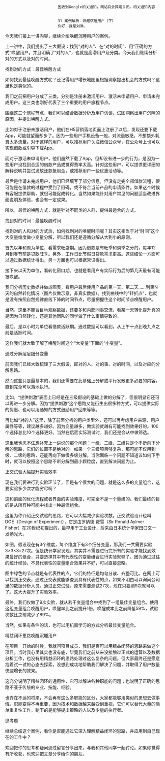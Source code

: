 
                            
                            因收到Google相关通知，网站将会择期关闭。相关通知内容
                            
                            
                            31 案例解析：唤醒沉睡用户（下）
                            你好，我是刘津。

今天我们接上一讲内容，继续介绍唤醒沉睡用户的案例。

上一讲中，我们提出了三大假设：找到“对的人”、在“对的时间”、用“正确的方式”唤醒用户。并且明确了“对的人”，也就是高潜用户及分类。今天我们继续分析对的方式以及对的时间。

找到对的方式：最佳唤醒方式

如何找到最佳唤醒方式呢？还记得用户增长地图里根据洞察提出机会的方式吗？这里也是类似的。

我们之前把用户分成了三类，分别是注册未激活用户、激活未申请用户、申请未完成用户。这三类也刚好代表了三个重要的用户旅程节点。

围绕这三个旅程节点，我们可以结合数据分析及用户访谈，试图洞察出用户沉睡的原因，并提出唤醒方式。



比如对于注册未激活用户，他们在H5营销落地页面上注册了以后，发现还要下载App，可能就望而却步了。因为一些用户手机设备一般，对流量敏感，不想额外耗费太多流量。对于这样的用户，可以推荐用户关注微信公众号，在公众号上也可以实现借款或引导下载App。

而对于激活未申请用户，他们虽然下载了App，但却没有进一步的行为，是因为一些用户没找到合适的借款产品或觉得费率太高。针对这些用户，可以提供更详细的解释说明并尝试发放还款抵用金，或推荐用户一些优惠活动等。

最后是申请未完成用户，他们已经填写了部分信息，但没有走完全部借款流程，很可能是在借款的过程中受到了阻碍，或不符合当前产品的申请条件。如果这个时候有客服提供帮助，就很可能促成转化。当然如果能针对用户常见的问题适当改进界面说明及体验，也会有一定成果。

所以，最佳的唤醒方式，就是针对不同类的人群，提供最适合的方式。

找到对的时间：最佳唤醒时间

找到对的人和对的方式后，如何找到对的唤醒时间呢？其实这相当于对“时间”这个大变量维度做小变量分解，所以我们还是遵循分解从大到小的原则。

首先以年和周为单位，看需求旺盛期。因为借款是有旺季和淡季之分的，每年12月到春节前是贷款旺季。另外，工作日比节假日贷款需求更高。这些结论一方面可以通过数据统计得出，另一方面也可以根据常识得出。



接下来以天为单位，看转化窗口期。也就是看用户有实际行为后的第几天最有可能被唤醒。

我们分析历史数据并做成图表，看用户最后使用产品的第一天、第二天……到第N天的自然转化情况（图片仅做示意，非真实数据）。找到曲线中的“转折点”，也就是没有按照自然规律直线下降的时间节点，尽量把握住这个时间节点唤醒用户。



当然，这里不能盲目地观察数据，还要多和内部同事交流，看某一天转化提升真的是因为自然转化，还是其他团队的同学做了什么事情导致的。

最后，是以小时为单位看借款活跃期。通过数据可以看到，从上午十点到晚九点之前是活跃时间。



这样我们就大致了解了唤醒时间这个“大变量”下面的“小变量”。

通过分解层层细分变量

前面我们已经大致梳理了三大假设，即对的人、对的事、对的时间，以及对应的分解思路。



然而这些只是最基本的，我们还需要在此基础上分解或平行发散更多必要的内容，直到完全可以落地执行。

比如，“提供刺激”表面上已经是在三级假设的基础上做的分解了，但很明显它还可以再进一步分解。因为“提供刺激”这个思路又能衍生出很多种方式，可以提供实际的优惠、也可以用通知的方式鼓励用户回来等等。

再比如“对的人”这里，除了前面分析的用户类型外，还可以再考虑用户来源、用户属性等等，建议越多越好。因为变量越多，做实验就越有可能找到效果好的。100个选择总比10个选择更好。当然在后面实际测试时，我们还是会从中做筛选。



这里我也忍不住想补充上一讲说的那个问题：一级、二级、三级只是个不断向下分解的思路，它们的位置不是绝对的。如果一个三级项目够复杂，那可能不仅用到一级、二级的思路，还能再向下做很多级分解。当你面临一个问题不知道该如何下手时，就可以按照这个思路不断分解到最小颗粒度，直到解决问题为止。

正交试验大幅提升实验效率

现在我们要进行到实验环节了，但是有个很大的问题，就是这么多的变量组合，这要实验多少次才能穷尽啊？



这和前面的优化流程或者界面的实验难度，可完全不是一个量级的。我们最终的目的是从所有种可能中找出一种最佳组合。

这里为你介绍正交试验的思路，它可以大幅减少实验次数。正交试验设计也叫DOE（Design of Experiment），它是由罗纳德·费雪（Sir Ronald Aylmer Fisher）在20世纪初提出的，最早用于工业设计，后来由日本统计学家田口玄一发扬光大。



如图，假设现在有3个维度，每个维度下有3个细分变量，那我们一共需要实验3×3×3=27次。但是统计学家发现，其实并不需要进行完所有的实验才能找到效果最好的组合，只要选择其中有代表性的变量组合进行实验就够了。因为通过过往的统计经验，不具代表性的变量组合效果并不好，可以直接忽略。

图中绿色的节点就是有代表性的点，它们的特征是均匀分散、齐整可比。在网上可以找到正交表，通过正交表就能够查到具有代表性的点，如果不明白可以询问公司里的数据分析人员。通过正交试验，原来需要测试27次，现在只要测9次就可以了。这大大提升了实验效率。

最终，我们仅做了9次实验，就从若干变量组合中找到了一组最佳变量组合。使用这组变量组合唤醒用户，唤醒率比之前提升1倍，唤醒成本比之前降低59%，试验次数比之前减少了89%。



当然，如果有条件的话，也可以用机器学习的方式分析最佳变量组合。

精益闭环思路唤醒沉睡用户

在项目一开始的时候，我就问项目成员，我们是否可以用精益闭环的思路来做这个项目。当时我心里其实也没有底，毕竟我们之前从来没接触过正式的运营以及数据分析工作，也没有用精益闭环的思路处理过这么复杂的问题。但大家最终还是愿意抱着试一试的心态去探索，没想到成功地帮助我们解决了问题，并取得了用户数量快速增长的效果。



这充分说明了精益闭环的通用性，它可以解决各种职能的问题；也说明了正确的思路不亚于传统的专业、技能、经验。

也许在不远的将来，不会再有这么多职能的区分，大家都能够用类似的思想去做事情。职能变得不再重要，因为技术和数据越来越受到重视，它们可以替代大量的简单重复性工作。剩下的是能够提出策略的人以及少量的执行者。



思考题

继续总结这个案例，看你是否能通过它深入理解精益闭环的思路，并应用到自己现在的工作中？

欢迎把你的思考和疑问通过留言分享出来，与我和其他同学一起讨论。如果你觉得有所收获，也欢迎把文章分享给你的朋友。

                        
                        
                            